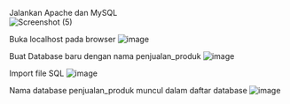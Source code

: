 Jalankan Apache dan MySQL  
![Screenshot (5)](https://github.com/HansenPratama/Learn-MyPHP-Admin/assets/160198005/dc291f55-10e2-41b6-a126-4ae99c37c49c)

Buka localhost pada browser
![image](https://github.com/HansenPratama/Learn-MyPHP-Admin/assets/160198005/4ca28ef7-361a-4451-9558-042f45268304)

Buat Database baru dengan nama penjualan_produk
![image](https://github.com/HansenPratama/Learn-MyPHP-Admin/assets/160198005/86c15274-7958-4226-a2ec-27ab4c6da628)

Import file SQL 
![image](https://github.com/HansenPratama/Learn-MyPHP-Admin/assets/160198005/e3ba20be-abd7-45ad-a99d-55faefbcb3cd)

Nama database penjualan_produk muncul dalam daftar database
![image](https://github.com/HansenPratama/Learn-MyPHP-Admin/assets/160198005/275cf2fe-edf8-467d-a03a-821b853e9a37)
